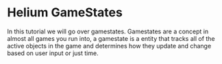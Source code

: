 # Helium GameStates

In this tutorial we will go over gamestates. Gamestates are a concept in almost all games you run into, a gamestate is a entity that tracks all of the active objects in the game and determines how they update and change based on user input or just time.
